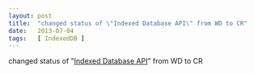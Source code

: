```yaml
---
layout: post
title:  "changed status of \"Indexed Database API\" from WD to CR"
date:   2013-07-04
tags:   [ IndexedDB ]
---
```


changed status of "[Indexed Database API](/spec/IndexedDB)" from WD to CR

